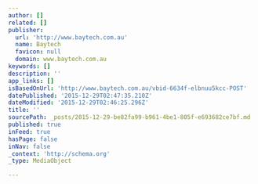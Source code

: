 ```yaml
---
author: []
related: []
publisher:
  url: 'http://www.baytech.com.au'
  name: Baytech
  favicon: null
  domain: www.baytech.com.au
keywords: []
description: ''
app_links: []
isBasedOnUrl: 'http://www.baytech.com.au/vbid-6634f-elbnuu5kcc-POST'
datePublished: '2015-12-29T02:47:35.210Z'
dateModified: '2015-12-29T02:46:25.296Z'
title: ''
sourcePath: _posts/2015-12-29-be82fa99-b961-4be1-805f-e693682ce7bf.md
published: true
inFeed: true
hasPage: false
inNav: false
_context: 'http://schema.org'
_type: MediaObject

---
```

<article style=""><h1></h1><p></p></article>